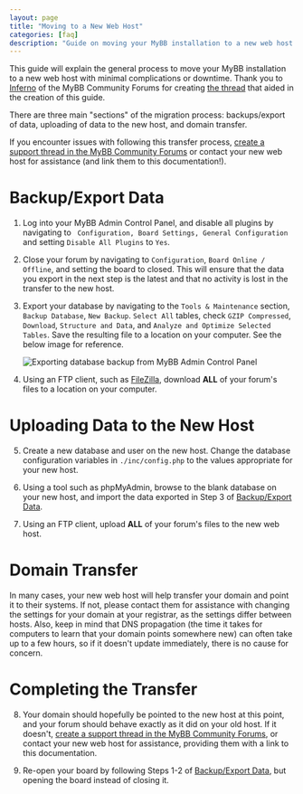 ```yaml
---
layout: page
title: "Moving to a New Web Host"
categories: [faq]
description: "Guide on moving your MyBB installation to a new web host."
---
```


This guide will explain the general process to move your MyBB installation to a new web host with minimal complications or downtime. Thank you to [Inferno](https://community.mybb.com/user-12365.html) of the MyBB Community Forums for creating [the thread](https://community.mybb.com/thread-27771.html) that aided in the creation of this guide.

There are three main "sections" of the migration process: backups/export of data, uploading of data to the new host, and domain transfer.

If you encounter issues with following this transfer process, [create a support thread in the MyBB Community Forums](https://community.mybb.com/newthread.php?fid=176) or contact your new web host for assistance (and link them to this documentation!).

# Backup/Export Data

1. Log into your MyBB Admin Control Panel, and disable all plugins by navigating to ` Configuration, Board Settings, General Configuration` and setting `Disable All Plugins` to `Yes`.

2. Close your forum by navigating to `Configuration`, `Board Online / Offline`, and setting the board to closed. This will ensure that the data you export in the next step is the latest and that no activity is lost in the transfer to the new host.

3. Export your database by navigating to the `Tools & Maintenance` section, `Backup Database`, `New Backup`. `Select All` tables, check `GZIP Compressed`, `Download`, `Structure and Data`, and `Analyze and Optimize Selected Tables`. Save the resulting file to a location on your computer. See the below image for reference.

	![Exporting database backup from MyBB Admin Control Panel](/assets/images/faq/backupdb-export.png)

4. Using an FTP client, such as [FileZilla](https://filezilla-project.org/download.php?show_all=1), download **ALL** of your forum's files to a location on your computer.

# Uploading Data to the New Host

5. Create a new database and user on the new host. Change the database configuration variables in `./inc/config.php` to the values appropriate for your new host.

6. Using a tool such as phpMyAdmin, browse to the blank database on your new host, and import the data exported in Step 3 of [Backup/Export Data](#backup-export-data).

7. Using an FTP client, upload **ALL** of your forum's files to the new web host.

# Domain Transfer

In many cases, your new web host will help transfer your domain and point it to their systems. If not, please contact them for assistance with changing the settings for your domain at your registrar, as the settings differ between hosts. Also, keep in mind that DNS propagation (the time it takes for computers to learn that your domain points somewhere new) can often take up to a few hours, so if it doesn't update immediately, there is no cause for concern.

# Completing the Transfer

8. Your domain should hopefully be pointed to the new host at this point, and your forum should behave exactly as it did on your old host. If it doesn't, [create a support thread in the MyBB Community Forums](https://community.mybb.com/newthread.php?fid=176), or contact your new web host for assistance, providing them with a link to this documentation.

9. Re-open your board by following Steps 1-2 of [Backup/Export Data](#backup-export-data), but opening the board instead of closing it.
